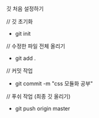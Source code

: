 #####
깃 처음 설정하기

// 깃 초기화
- git init

// 수정한 파일 전체 올리기
- git add .

// 커밋 작업
- git commit -m "css 모듈화 공부"

// 푸쉬 작업 (최종 깃 올리기)
- git push origin master